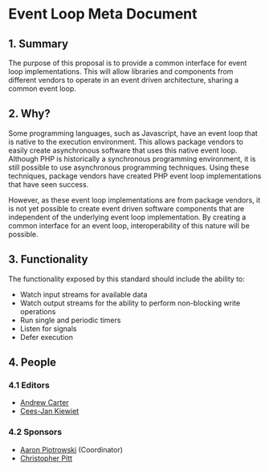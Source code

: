 # Event Loop Meta Document

## 1. Summary

The purpose of this proposal is to provide a common interface for event loop
implementations. This will allow libraries and components from different
vendors to operate in an event driven architecture, sharing a common event
loop.

## 2. Why?

Some programming languages, such as Javascript, have an event loop that is
native to the execution environment. This allows package vendors to easily
create asynchronous software that uses this native event loop. Although PHP
is historically a synchronous programming environment, it is still possible
to use asynchronous programming techniques. Using these techniques, package
vendors have created PHP event loop implementations that have seen success.

However, as these event loop implementations are from package vendors, it
is not yet possible to create event driven software components that are
independent of the underlying event loop implementation. By creating a
common interface for an event loop, interoperability of this nature will
be possible.

## 3. Functionality

The functionality exposed by this standard should include the ability to:

- Watch input streams for available data
- Watch output streams for the ability to perform non-blocking write operations
- Run single and periodic timers
- Listen for signals
- Defer execution

## 4. People

### 4.1 Editors

* [Andrew Carter](https://github.com/AndrewCarterUK)
* [Cees-Jan Kiewiet](https://github.com/WyriHaximus)

### 4.2 Sponsors

* [Aaron Piotrowski](https://github.com/trowski) (Coordinator)
* [Christopher Pitt](https://github.com/assertchris)
